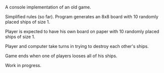 A console implementation of an old game.

Simplified rules (so far). Program generates an 8x8 board with 10 randomly placed ships of size 1.

Player is expected to have his own board on paper with 10 randomly placed ships of size 1.

Player and computer take turns in trying to destroy each other's ships.

Game ends when one of players looses all of his ships.

Work in progress.
